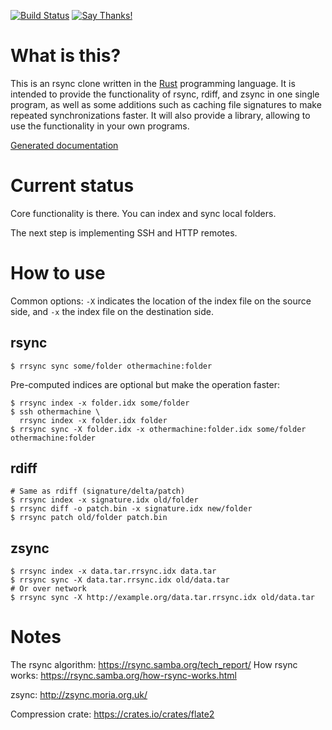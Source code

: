 [![Build Status](https://travis-ci.org/remram44/rrsync.svg?branch=master)](https://travis-ci.org/remram44/rrsync/builds)
[![Say Thanks!](https://img.shields.io/badge/Say%20Thanks-!-1EAEDB.svg)](https://saythanks.io/to/remram44)

What is this?
=============

This is an rsync clone written in the [Rust](https://www.rust-lang.org/) programming language. It is intended to provide the functionality of rsync, rdiff, and zsync in one single program, as well as some additions such as caching file signatures to make repeated synchronizations faster. It will also provide a library, allowing to use the functionality in your own programs.

[Generated documentation](https://remram44.github.io/rrsync/rrsync/index.html)

Current status
==============

Core functionality is there. You can index and sync local folders.

The next step is implementing SSH and HTTP remotes.

How to use
==========

Common options: `-X` indicates the location of the index file on the source side, and `-x` the index file on the destination side.

rsync
-----

```
$ rrsync sync some/folder othermachine:folder
```

Pre-computed indices are optional but make the operation faster:

```
$ rrsync index -x folder.idx some/folder
$ ssh othermachine \
  rrsync index -x folder.idx folder
$ rrsync sync -X folder.idx -x othermachine:folder.idx some/folder othermachine:folder
```

rdiff
-----

```
# Same as rdiff (signature/delta/patch)
$ rrsync index -x signature.idx old/folder
$ rrsync diff -o patch.bin -x signature.idx new/folder
$ rrsync patch old/folder patch.bin
```

zsync
-----

```
$ rrsync index -x data.tar.rrsync.idx data.tar
$ rrsync sync -X data.tar.rrsync.idx old/data.tar
# Or over network
$ rrsync sync -X http://example.org/data.tar.rrsync.idx old/data.tar
```

Notes
=====

The rsync algorithm: https://rsync.samba.org/tech_report/
How rsync works: https://rsync.samba.org/how-rsync-works.html

zsync: http://zsync.moria.org.uk/

Compression crate: https://crates.io/crates/flate2
